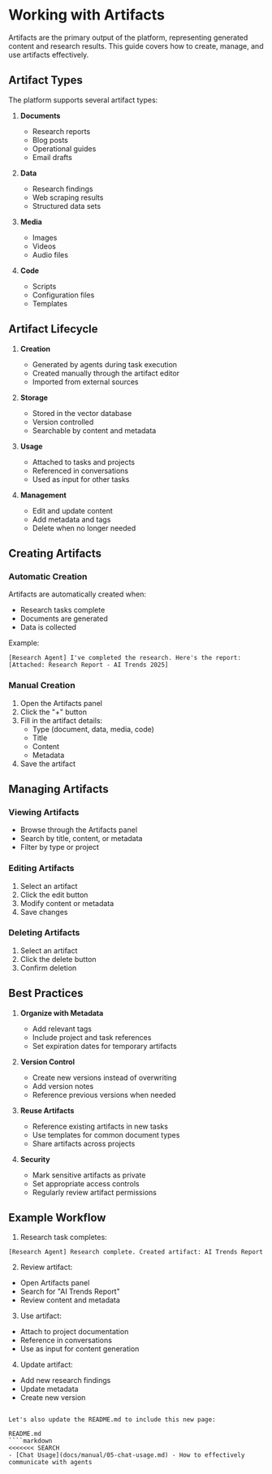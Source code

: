# Working with Artifacts

Artifacts are the primary output of the platform, representing generated content and research results. This guide covers how to create, manage, and use artifacts effectively.

## Artifact Types

The platform supports several artifact types:

1. **Documents**
   - Research reports
   - Blog posts
   - Operational guides
   - Email drafts

2. **Data**
   - Research findings
   - Web scraping results
   - Structured data sets

3. **Media**
   - Images
   - Videos
   - Audio files

4. **Code**
   - Scripts
   - Configuration files
   - Templates

## Artifact Lifecycle

1. **Creation**
   - Generated by agents during task execution
   - Created manually through the artifact editor
   - Imported from external sources

2. **Storage**
   - Stored in the vector database
   - Version controlled
   - Searchable by content and metadata

3. **Usage**
   - Attached to tasks and projects
   - Referenced in conversations
   - Used as input for other tasks

4. **Management**
   - Edit and update content
   - Add metadata and tags
   - Delete when no longer needed

## Creating Artifacts

### Automatic Creation
Artifacts are automatically created when:
- Research tasks complete
- Documents are generated
- Data is collected

Example:
```
[Research Agent] I've completed the research. Here's the report:
[Attached: Research Report - AI Trends 2025]
```

### Manual Creation
1. Open the Artifacts panel
2. Click the "+" button
3. Fill in the artifact details:
   - Type (document, data, media, code)
   - Title
   - Content
   - Metadata
4. Save the artifact

## Managing Artifacts

### Viewing Artifacts
- Browse through the Artifacts panel
- Search by title, content, or metadata
- Filter by type or project

### Editing Artifacts
1. Select an artifact
2. Click the edit button
3. Modify content or metadata
4. Save changes

### Deleting Artifacts
1. Select an artifact
2. Click the delete button
3. Confirm deletion

## Best Practices

1. **Organize with Metadata**
   - Add relevant tags
   - Include project and task references
   - Set expiration dates for temporary artifacts

2. **Version Control**
   - Create new versions instead of overwriting
   - Add version notes
   - Reference previous versions when needed

3. **Reuse Artifacts**
   - Reference existing artifacts in new tasks
   - Use templates for common document types
   - Share artifacts across projects

4. **Security**
   - Mark sensitive artifacts as private
   - Set appropriate access controls
   - Regularly review artifact permissions

## Example Workflow

1. Research task completes:
```
[Research Agent] Research complete. Created artifact: AI Trends Report
```

2. Review artifact:
- Open Artifacts panel
- Search for "AI Trends Report"
- Review content and metadata

3. Use artifact:
- Attach to project documentation
- Reference in conversations
- Use as input for content generation

4. Update artifact:
- Add new research findings
- Update metadata
- Create new version
```

Let's also update the README.md to include this new page:

README.md
````markdown
<<<<<<< SEARCH
- [Chat Usage](docs/manual/05-chat-usage.md) - How to effectively communicate with agents
